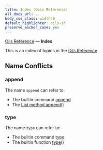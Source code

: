 ```yaml
---
title: Index (Oils Reference)
all_docs_url: ..
body_css_class: width40
default_highlighter: oils-sh
preserve_anchor_case: yes
---
```


<div class="doc-ref-header">

[Oils Reference](index.html) &mdash; **Index**

</div>

This is an index of topics in the [Oils Reference](index.html).

<div id="toc">
</div>

## Name Conflicts

### append

The name `append` can refer to:

- The builtin command [append][cmd/append]
- The [List method append][List/append]()

[cmd/append]: chap-builtin-cmd.html#cmd/append
[List/append]: chap-type-method.html#List/append

### type

The name `type` can refer to:

- The builtin command [type][cmd/type]
- The builtin function [type][func/type]()

[cmd/type]: chap-builtin-cmd.html#cmd/type
[func/type]: chap-builtin-func.html#func/type

